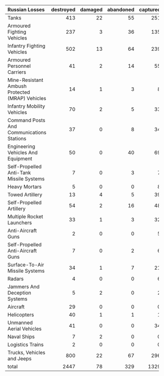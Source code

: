 | Russian Losses                                   |   destroyed |   damaged |   abandoned |   captured |   total |
|:-------------------------------------------------|------------:|----------:|------------:|-----------:|--------:|
| Tanks                                            |         413 |        22 |          55 |        251 |     741 |
| Armoured Fighting Vehicles                       |         237 |         3 |          36 |        135 |     411 |
| Infantry Fighting Vehicles                       |         502 |        13 |          64 |        239 |     818 |
| Armoured Personnel Carriers                      |          41 |         2 |          14 |         55 |     112 |
| Mine-Resistant Ambush Protected  (MRAP) Vehicles |          14 |         1 |           3 |          8 |      26 |
| Infantry Mobility Vehicles                       |          70 |         2 |           5 |         33 |     110 |
| Command Posts And Communications Stations        |          37 |         0 |           8 |         34 |      79 |
| Engineering Vehicles And Equipment               |          50 |         0 |          40 |         69 |     159 |
| Self-Propelled Anti-Tank Missile Systems         |           7 |         0 |           3 |          7 |      17 |
| Heavy Mortars                                    |           5 |         0 |           0 |          8 |      13 |
| Towed Artillery                                  |          13 |         4 |           5 |         39 |      61 |
| Self-Propelled Artillery                         |          54 |         2 |          16 |         48 |     120 |
| Multiple Rocket Launchers                        |          33 |         1 |           3 |         32 |      69 |
| Anti-Aircraft Guns                               |           2 |         0 |           0 |          5 |       7 |
| Self-Propelled Anti-Aircraft Guns                |           7 |         0 |           2 |          6 |      15 |
| Surface-To-Air Missile Systems                   |          34 |         1 |           7 |         21 |      63 |
| Radars                                           |           4 |         0 |           0 |          6 |      10 |
| Jammers And Deception Systems                    |           5 |         2 |           0 |          2 |       9 |
| Aircraft                                         |          29 |         0 |           0 |          0 |      29 |
| Helicopters                                      |          40 |         1 |           1 |          1 |      43 |
| Unmanned Aerial Vehicles                         |          41 |         0 |           0 |         34 |      75 |
| Naval Ships                                      |           7 |         2 |           0 |          0 |       9 |
| Logistics Trains                                 |           2 |         0 |           0 |          0 |       2 |
| Trucks, Vehicles and Jeeps                       |         800 |        22 |          67 |        296 |    1185 |
| total                                            |        2447 |        78 |         329 |       1329 |    4183 |